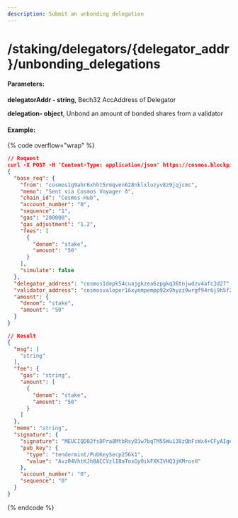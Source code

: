 ```yaml
---
description: Submit an unbonding delegation
---
```


# /staking/delegators/{delegator\_addr}/unbonding\_delegations

#### **Parameters:**

**delegatorAddr - string**, Bech32 AccAddress of Delegator

**delegation- object**, Unbond an amount of bonded shares from a validator

#### Example:

{% code overflow="wrap" %}
```json
// Request
curl -X POST -H 'Content-Type: application/json' https://cosmos.blockpi.network/lcd/v1/<your-api-key>/staking/delegators/cosmos1j52fnrad494smwjp3l7tg4ng96s2kmzd9kgue9/unbonding_delegations
{
  "base_req": {
    "from": "cosmos1g9ahr6xhht5rmqven628nklxluzyv8z9jqjcmc",
    "memo": "Sent via Cosmos Voyager ð",
    "chain_id": "Cosmos-Hub",
    "account_number": "0",
    "sequence": "1",
    "gas": "200000",
    "gas_adjustment": "1.2",
    "fees": [
      {
        "denom": "stake",
        "amount": "50"
      }
    ],
    "simulate": false
  },
  "delegator_address": "cosmos1depk54cuajgkzea6zpgkq36tnjwdzv4afc3d27",
  "validator_address": "cosmosvaloper16xyempempp92x9hyzz9wrgf94r6j9h5f2w4n2l",
  "amount": {
    "denom": "stake",
    "amount": "50"
  }
}

// Result
{
  "msg": [
    "string"
  ],
  "fee": {
    "gas": "string",
    "amount": [
      {
        "denom": "stake",
        "amount": "50"
      }
    ]
  },
  "memo": "string",
  "signature": {
    "signature": "MEUCIQD02fsDPra8MtbRsyB1w7bqTM55Wu138zQbFcWx4+CFyAIge5WNPfKIuvzBZ69MyqHsqD8S1IwiEp+iUb6VSdtlpgY=",
    "pub_key": {
      "type": "tendermint/PubKeySecp256k1",
      "value": "Avz04VhtKJh8ACCVzlI8aTosGy0ikFXKIVHQ3jKMrosH"
    },
    "account_number": "0",
    "sequence": "0"
  }
}
```
{% endcode %}
